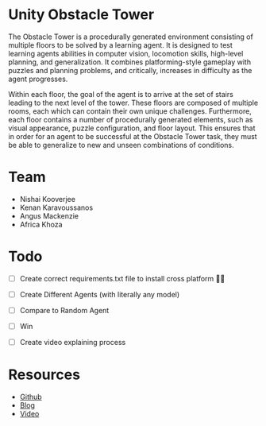# Unity Obstacle Tower
The Obstacle Tower is a procedurally generated environment consisting of multiple floors to be solved by a learning agent. It is designed to test learning agents abilities in computer vision, locomotion skills, high-level planning, and generalization. It combines platforming-style gameplay with puzzles and planning problems, and critically, increases in difficulty as the agent progresses.

Within each floor, the goal of the agent is to arrive at the set of stairs leading to the next level of the tower. These floors are composed of multiple rooms, each which can contain their own unique challenges. Furthermore, each floor contains a number of procedurally generated elements, such as visual appearance, puzzle configuration, and floor layout. This ensures that in order for an agent to be successful at the Obstacle Tower task, they must be able to generalize to new and unseen combinations of conditions.

# Team
* Nishai Kooverjee
* Kenan Karavoussanos
* Angus Mackenzie
* Africa Khoza

# Todo
- [ ] Create correct requirements.txt file to install cross platform 🤷‍♂
- [ ] Create Different Agents (with literally any model)
- [ ] Compare to Random Agent
- [ ] Win
- [ ] Create video explaining process


# Resources
* [Github](https://github.com/Unity-Technologies/obstacletower-env)
* [Blog](https://blogs.unity3d.com/2019/02/18/the-obstacletower-challenge-is-live/)
* [Video](https://www.youtube.com/watch?v=xG25iKLCuAc)
